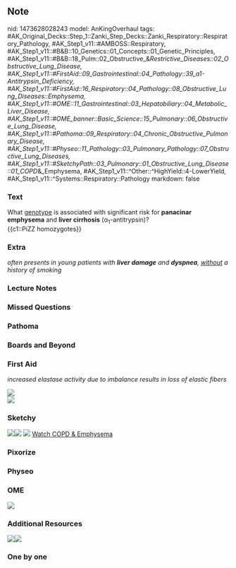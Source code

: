 ## Note
nid: 1473628028243
model: AnKingOverhaul
tags: #AK_Original_Decks::Step_1::Zanki_Step_Decks::Zanki_Respiratory::Respiratory_Pathology, #AK_Step1_v11::#AMBOSS::Respiratory, #AK_Step1_v11::#B&B::10_Genetics::01_Concepts::01_Genetic_Principles, #AK_Step1_v11::#B&B::18_Pulm::02_Obstructive_&_Restrictive_Diseases::02_Obstructive_Lung_Disease, #AK_Step1_v11::#FirstAid::09_Gastrointestinal::04_Pathology::39_a1-Antitrypsin_Deficiency, #AK_Step1_v11::#FirstAid::16_Respiratory::04_Pathology::08_Obstructive_Lung_Diseases::Emphysema, #AK_Step1_v11::#OME::11_Gastrointestinal::03_Hepatobiliary::04_Metabolic_Liver_Disease, #AK_Step1_v11::#OME_banner::Basic_Science::15_Pulmonary::06_Obstructive_Lung_Disease, #AK_Step1_v11::#Pathoma::09_Respiratory::04_Chronic_Obstructive_Pulmonary_Disease, #AK_Step1_v11::#Physeo::11_Pathology::03_Pulmonary_Pathology::07_Obstructive_Lung_Diseases, #AK_Step1_v11::#SketchyPath::03_Pulmonary::01_Obstructive_Lung_Disease::01_COPD_&_Emphysema, #AK_Step1_v11::^Other::^HighYield::4-LowerYield, #AK_Step1_v11::^Systems::Respiratory::Pathology
markdown: false

### Text
<div>
  <div>
    What <u>genotype</u> is associated with significant risk for
    <b>panacinar emphysema</b> and <b>liver cirrhosis</b>
    (α<sub>1</sub>-antitrypsin)?
  </div>
  <div>
    {{c1::PiZZ homozygotes}}
  </div>
</div>

### Extra
<i>often presents in young patients with <b>liver damage</b> and
<b>dyspnea</b>, <u>without</u> a history of smoking</i>

### Lecture Notes


### Missed Questions


### Pathoma


### Boards and Beyond


### First Aid
<i>increased elastase activity due to imbalance results in loss of
elastic fibers</i>
<div>
  <i><img src="paste-645469160079978.jpg"></i>
  <div>
    <i><img src="paste-617491743114728.jpg"></i>
  </div>
</div>

### Sketchy
<img src=
"Screen%20Shot%202019-12-29%20at%2011.37.38%20AM.JPG"><img src=
"Screen%20Shot%202019-12-29%20at%2011.37.49%20AM.JPG"> <img src=
"Screen%20Shot%202019-12-29%20at%2011.34.54%20AM_1566160514431.JPG">
 <a href=
"https://dashboard.sketchy.com/study/medical/courses/medical-pathophysiology/units/medical-pathophysiology-pulmonary/videos/medical-pathophysiology-pulmonary-obstructive-lung-disease-copd-and-emphysema?utm_source=anki&utm_medium=partnership&utm_campaign=february_update&utm_content=medical">
Watch COPD & Emphysema</a>

### Pixorize


### Physeo


### OME
<div class="ome-widget">
  <a href=
  "https://onlinemeded.org/spa/pulmonary/obstructive-lung-disease/acquire?ref=anki">
  <img src="_OME_AnkiFlashcards_Lesson_5.png"></a>
</div>

### Additional Resources
<img src=
"paste-d33503d8f2659e694681a7439add8c1f4682b8f2.png"><img src=
"Screen%20Shot%202019-10-09%20at%208.40.52%20AM.png">

### One by one

